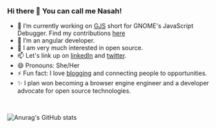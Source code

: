 ### Hi there 👋 You can call me Nasah!

<!--
**Nasah-Kuma/Nasah-Kuma** is a ✨ _special_ ✨ repository because its `README.md` (this file) appears on your GitHub profile.

Here are some ideas to get you started:
/*- 🤔 I’m looking for help with ...*/

[![Top Langs](https://github-readme-stats.vercel.app/api/top-langs/?username=Nasah-Kuma)](https://github.com/anuraghazra/github-readme-stats)

[![Top Langs](https://github-readme-stats.vercel.app/api/top-langs/?username=Nasah-Kuma&langs_count=9)](https://github.com/anuraghazra/github-readme-stats)
-->

- 🔭 I’m currently working on <a href="https://gitlab.gnome.org/GNOME/gjs" target="_blank">GJS</a> short for GNOME's JavaScript Debugger. Find my contributions <a href="https://gitlab.gnome.org/GNOME/gjs/-/merge_requests?scope=all&utf8=%E2%9C%93&state=all&author_username=Nasah-Kuma" target="_blank">here<a/> 
- 👯 I’m an angular developer.
- 🌱 I am very much interested in open source.
- 📫 Let's link up on <a href="https://www.linkedin.com/in/mantoh-nasah-kuma-6b8295145/" target="_blank">linkedIn</a> and <a href="https://twitter.com/nasahkuma_" target="_blank">twitter</a>.
- 😄 Pronouns: She/Her
- ⚡ Fun fact: I love <a href="https://nasahnashdeveloper.com/category/open-source-stories/">blogging</a> and connecting people to opportunities.
- ✨ I plan won becoming a browser engine engineer and a developer advocate for open source technologies.

 <br>

![Anurag's GitHub stats](https://github-readme-stats.vercel.app/api?username=Nasah-Kuma&show_icons=true&theme=cobalt)
